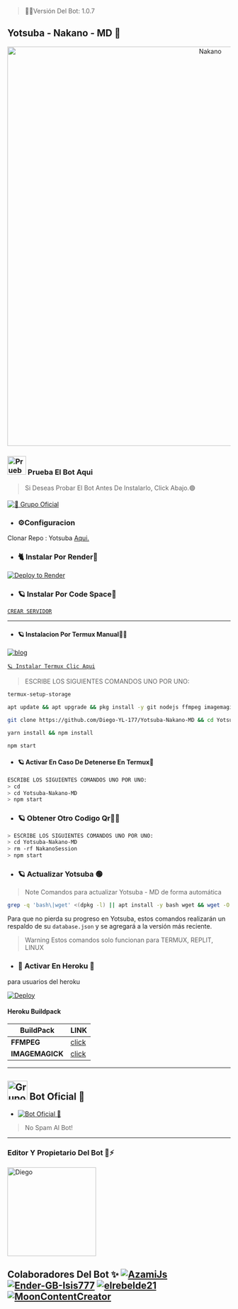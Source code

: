 > 🚩🧿Versión Del Bot: 1.0.7

## Yotsuba - Nakano - MD 🌼
<p align="center">
<img src= "https://telegra.ph/file/852e26c73a229c5308121.jpg" alt="Nakano" width="900"/>
</p>

### <img src="https://i.pinimg.com/originals/19/80/6e/19806e91932e6054965fc83b85241270.gif" alt="Prueba El Bot Aqui" width="42" height="42"> Prueba El Bot Aqui

> Si Deseas Probar El Bot Antes De Instalarlo, Click Abajo.🟢

<a href="https://chat.whatsapp.com/Eaa9JFA53ps7WHMv2VHbO9"><img alt="📍 Grupo Oficial" src="https://img.shields.io/badge/Grupo-Oficial-25D366?style=for-the-badge&logo=whatsapp&logoColor=white"/></a>


- ### ⚙️Configuracion
 Clonar Repo : Yotsuba [Aqui.](https://github.com/Diego-YL-177/Yotsuba-Nakano-MD/fork)



- ###  🐈 Instalar Por Render🧩

[![Deploy to Render](https://render.com/images/deploy-to-render-button.svg)](https://dashboard.render.com/blueprint/new?repo=https%3A%2F%2Fgithub.com%2Diego-YL-177%2Kana-Arima-MD) 

- ### 🪐 Instalar Por Code Space🧸

[`CREAR SERVIDOR`](https://github.com/codespaces/new?skip_quickstart=true&machine=basicLinux32gb&repo=738341999&ref=main&geo=UsEast)
***

- #### 🪐 Instalacion Por Termux Manual👨‍💻

[![blog](https://img.shields.io/badge/Instalacion-Manual-FF0000?style=for-the-badge&logo=youtube&logoColor=white)
](https://youtu.be/9-v4XwMTJYE?si=STdO2GwZR1GAmXfA)

[`🪐 Instalar Termux Clic Aqui`](https://www.mediafire.com/file/3hsvi3xkpq3a64o/termux_118.apk/file)

> ESCRIBE LOS SIGUIENTES COMANDOS UNO POR UNO:

```bash
termux-setup-storage
```
```bash
apt update && apt upgrade && pkg install -y git nodejs ffmpeg imagemagick yarn
```
```bash
git clone https://github.com/Diego-YL-177/Yotsuba-Nakano-MD && cd Yotsuba-Nakano-MD
```
```bash
yarn install && npm install
```
```bash
npm start
```

- #### 🪐 Activar En Caso De Detenerse En Termux🧸
```bash
ESCRIBE LOS SIGUIENTES COMANDOS UNO POR UNO:
> cd 
> cd Yotsuba-Nakano-MD
> npm start
```

- ### 🪐 Obtener Otro Codigo Qr👨‍💻 
```bash
> ESCRIBE LOS SIGUIENTES COMANDOS UNO POR UNO:
> cd Yotsuba-Nakano-MD
> rm -rf NakanoSession
> npm start
```
- ### 🪐 Actualizar Yotsuba 🟢
> Note Comandos para actualizar Yotsuba - MD de forma automática
```bash
grep -q 'bash\|wget' <(dpkg -l) || apt install -y bash wget && wget -O - https://raw.githubusercontent.com/Diego-YL-177/Yotsuba-Nakano-MD/master/update.sh | bash
```
Para que no pierda su progreso en Yotsuba, estos comandos realizarán un respaldo de su `database.json` y se agregará a la versión más reciente.

> Warning Estos comandos solo funcionan para TERMUX, REPLIT, LINUX

- ### 📍 Activar En Heroku 🚀
para usuarios del heroku

[![Deploy](https://www.herokucdn.com/deploy/button.svg)](https://heroku.com/deploy?template=https://github.com/Diego-YL-177/Yotsuba-Nakano-MD)

#### Heroku Buildpack
| BuildPack | LINK |
|--------|--------|
| **FFMPEG** |[click](https://github.com/jonathanong/heroku-buildpack-ffmpeg-latest) |
| **IMAGEMAGICK** | [click](https://github.com/DuckyTeam/heroku-buildpack-imagemagick) |

***

## <img src="https://static.wikia.nocookie.net/nyancat/images/d/d3/Nyan-cat.gif/revision/latest/scale-to-width-down/400?cb=20131231222500&path-prefix=es" alt="Grupo" width="45" height="43"> Bot Oficial 📍

* <a href="https://wa.me/573218138672?text=!menu"><img alt="Bot Oficial 📍" src="https://img.shields.io/badge/Bot - Oficial📍-25D366?style=for-the-badge&logo=whatsapp&logoColor=white"/></a>

> No Spam Al Bot!
---------

### Editor Y Propietario Del Bot 🌹⚡️
<a
href="https://github.com/Diego-YL-177"><img src="https://github.com/Diego-YL-177.png" width="200" height="200" alt="Diego"/></a>

## Colaboradores Del Bot ✨️   [![AzamiJs](https://github.com/AzamiJs.png?size=100)](https://github.com/AzamiJs) [![Ender-GB-Isis777](https://github.com/Ender-GB-Isis777.png?size=100)](https://github.com/Ender-GB-Isis777) [![elrebelde21](https://github.com/elrebelde21.png?size=100)](https://github.com/elrebelde21) [![MoonContentCreator](https://github.com/MoonContentCreator.png?size=100)](https://github.com/MoonContentCreator)